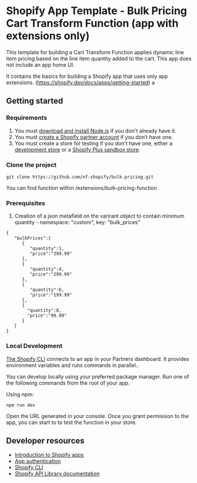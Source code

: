 # Shopify App Template - Bulk Pricing Cart Transform Function (app with extensions only)

This template for building a Cart Transform Function applies dynamic line item pricing based on the line item quantity added to the cart. This app does not include an app home UI.

It contains the basics for building a Shopify app that uses only app extensions. (https://shopify.dev/docs/apps/getting-started)
a
## Getting started

### Requirements

1. You must [download and install Node.js](https://nodejs.org/en/download/) if you don't already have it.
1. You must [create a Shopify partner account](https://partners.shopify.com/signup) if you don’t have one.
1. You must create a store for testing if you don't have one, either a [development store](https://help.shopify.com/en/partners/dashboard/development-stores#create-a-development-store) or a [Shopify Plus sandbox store](https://help.shopify.com/en/partners/dashboard/managing-stores/plus-sandbox-store).

### Clone the project
```
git clone https://github.com/nf-shopify/bulk-pricing.git
```
You can find function within /extensions/bulk-pricing-function

### Prerequisites

1. Creation of a json metafield on the varirant object to contain minimum quantity - namespace: "custom", key: "bulk_prices"
```
{
   "bulkPrices":[
      {
         "quantity":1,
         "price":"399.99"
      },
      {
         "quantity":4,
         "price":"299.99"
      },
      {
         "quantity":6,
         "price":"199.99"
      },
      {
        "quantity":8,
        "price":"99.99"
      }
   ]
}
```


### Local Development

[The Shopify CLI](https://shopify.dev/docs/apps/tools/cli) connects to an app in your Partners dashboard. It provides environment variables and runs commands in parallel..

You can develop locally using your preferred package manager. Run one of the following commands from the root of your app.

Using npm:

```shell
npm run dev
```

Open the URL generated in your console. Once you grant permission to the app, you can start to to test the function in your store.


## Developer resources

- [Introduction to Shopify apps](https://shopify.dev/docs/apps/getting-started)
- [App authentication](https://shopify.dev/docs/apps/auth)
- [Shopify CLI](https://shopify.dev/docs/apps/tools/cli)
- [Shopify API Library documentation](https://github.com/Shopify/shopify-api-js#readme)



